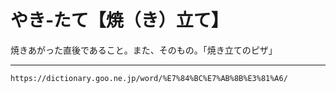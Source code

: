 # やき‐たて【焼（き）立て】

焼きあがった直後であること。また、そのもの。「焼き立てのピザ」

---
`https://dictionary.goo.ne.jp/word/%E7%84%BC%E7%AB%8B%E3%81%A6/`